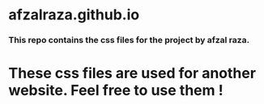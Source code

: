 # afzalraza.github.io

### This repo contains the css files for the project by afzal raza.
# These css files are used for another website. Feel free to use them !